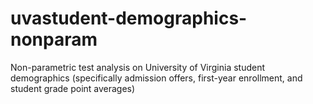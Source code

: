 # uvastudent-demographics-nonparam
 Non-parametric test analysis on University of Virginia student demographics (specifically admission offers, first-year enrollment, and student grade point averages)
